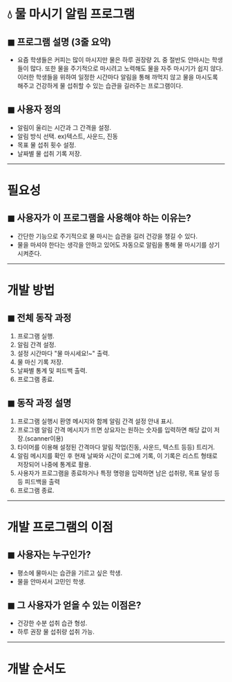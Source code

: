 # 💧 물 마시기 알림 프로그램

## ◼︎ 프로그램 설명 (3줄 요약)
- 요즘 학생들은 커피는 많이 마시지만 물은 하루 권장량 2L 중 절반도 안마시는 학생들이 많다. 또한 물을 주기적으로 마시려고 노력해도 물을 자주 마시기가 쉽지 않다. 이러한 학생들을 위하여 일정한 시간마다 알림을 통해 까먹지 않고 물을 마시도록 해주고 건강하게 물 섭취할 수 있는 습관을 길러주는 프로그램이다. 
## ◼︎ 사용자 정의
- 알림이 울리는 시간과 그 간격을 설정.
- 알림 방식 선택. ex)텍스트, 사운드, 진동
- 목표 물 섭취 횟수 설정.
- 날짜별 물 섭취 기록 저장.

---

# 필요성

## ◼︎ 사용자가 이 프로그램을 사용해야 하는 이유는?
- 간단한 기능으로 주기적으로 물 마시는 습관을 길러 건강을 챙길 수 있다.
- 물을 마셔야 한다는 생각을 안하고 있어도 자동으로 알림을 통해 물 마시기를 상기시켜준다.

---

# 개발 방법

## ◼︎ 전체 동작 과정
1. 프로그램 실행.
2. 알림 간격 설정.
3. 설정 시간마다 "물 마시세요!~" 출력.
4. 물 마신 기록 저장.
5. 날짜별 통계 및 피드백 출력.
6. 프로그램 종료.

## ◼︎ 동작 과정 설명
1. 프로그램 실행시 환영 메시지와 함께 알림 간격 설정 안내 표시.
2. 프로그램 알림 간격 메시지가 뜨면 상요자는 원하는 숫자를 입력하면 해당 값이 저장.(scanner이용)
3. 타이머를 이용해 설정된 간격마다 알림 작업(진동, 사운드, 텍스트 등등) 트리거.
4. 알림 메시지를 확인 후 현재 날짜와 시간이 로그에 기록, 이 기록은 리스트 형태로 저장되어 나중에 통계로 활용.
5. 사용자가 프로그램을 종료하거나 특정 명령을 입력하면 남은 섭취량, 목표 달성 등등 피드백을 출력
6. 프로그램 종료.



---

# 개발 프로그램의 이점

## ◼︎ 사용자는 누구인가?
- 평소에 물마시는 습관을 기르고 싶은 학생.
- 물을 안마셔서 고민인 학생.
## ◼︎ 그 사용자가 얻을 수 있는 이점은?
- 건강한 수분 섭취 습관 형성.
- 하루 권장 물 섭취량 섭취 가능.

---

# 개발 순서도


